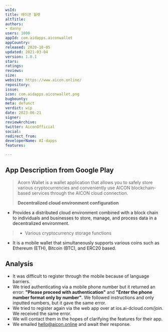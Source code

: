 ```yaml
---
wsId: 
title: 에이콘 월렛
altTitle: 
authors:
- danny
users: 1000
appId: com.aidapps.aiconwallet
appCountry: 
released: 2020-10-05
updated: 2021-03-04
version: 1.0.1
stars: 
ratings: 
reviews: 
size: 
website: https://www.aicon.online/
repository: 
issue: 
icon: com.aidapps.aiconwallet.png
bugbounty: 
meta: defunct
verdict: wip
date: 2023-06-21
signer: 
reviewArchive: 
twitter: AiconOfficial
social: 
redirect_from: 
developerName: AI-dapps
features: 

---
```


## App Description from Google Play 

> Acorn Wallet is a wallet application that allows you to safely store various cryptocurrencies and conveniently use AICON blockchain-based services through the AICON cloud connection.
>
> **Decentralized cloud environment configuration**
- Provides a distributed cloud environment combined with a block chain to individuals and businesses to store, manage, and process data in a decentralized environment.
>
> - Various cryptocurrency storage functions
- It is a mobile wallet that simultaneously supports various coins such as Ethereum (ETH), Bitcoin (BTC), and ERC20 based.

## Analysis 

- It was difficult to register through the mobile because of language barriers. 
- We tried authenticating via a mobile phone number but it returned an error: **"Please proceed with authentication"** and **"Enter the phone number format only by number"**. We followed instructions and only inputted numbers, but it gave the same error. 
- We tried to register again via the web app over at ios.ai-dcloud.com/join. We received the same error. 
- We will contact them in the hopes of clarifying the features for their app. 
- We emailed hello@aicon.online and await their response.
